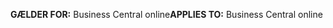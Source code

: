 <span data-ttu-id="c220e-101">**GÆLDER FOR:** Business Central online</span><span class="sxs-lookup"><span data-stu-id="c220e-101">**APPLIES TO:** Business Central online</span></span>